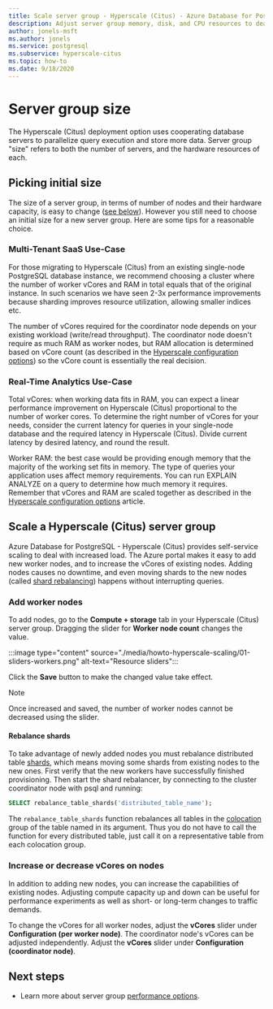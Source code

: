 ```yaml
---
title: Scale server group - Hyperscale (Citus) - Azure Database for PostgreSQL
description: Adjust server group memory, disk, and CPU resources to deal with increased load
author: jonels-msft
ms.author: jonels
ms.service: postgresql
ms.subservice: hyperscale-citus
ms.topic: how-to
ms.date: 9/18/2020
---
```


# Server group size

The Hyperscale (Citus) deployment option uses cooperating database servers to
parallelize query execution and store more data. Server group "size" refers
to both the number of servers, and the hardware resources of each.

## Picking initial size

The size of a server group, in terms of number of nodes and their hardware
capacity, is easy to change ([see
below](#scale-a-hyperscale-citus-server-group)). However you still need to
choose an initial size for a new server group. Here are some tips for a
reasonable choice.

### Multi-Tenant SaaS Use-Case

For those migrating to Hyperscale (Citus) from an existing single-node
PostgreSQL database instance, we recommend choosing a cluster where the number
of worker vCores and RAM in total equals that of the original instance. In such
scenarios we have seen 2-3x performance improvements because sharding improves
resource utilization, allowing smaller indices etc.

The number of vCores required for the coordinator node depends on your existing
workload (write/read throughput). The coordinator node doesn't require as much
RAM as worker nodes, but RAM allocation is determined based on vCore count (as
described in the [Hyperscale configuration
options](concepts-hyperscale-configuration-options.md)) so the vCore count is
essentially the real decision.

### Real-Time Analytics Use-Case

Total vCores: when working data fits in RAM, you can expect a linear
performance improvement on Hyperscale (Citus) proportional to the number of
worker cores. To determine the right number of vCores for your needs, consider
the current latency for queries in your single-node database and the required
latency in Hyperscale (Citus). Divide current latency by desired latency, and
round the result.

Worker RAM: the best case would be providing enough memory that the majority of
the working set fits in memory. The type of queries your application uses
affect memory requirements. You can run EXPLAIN ANALYZE on a query to determine
how much memory it requires. Remember that vCores and RAM are scaled together
as described in the [Hyperscale configuration
options](concepts-hyperscale-configuration-options.md) article.

## Scale a Hyperscale (Citus) server group

Azure Database for PostgreSQL - Hyperscale (Citus) provides self-service
scaling to deal with increased load. The Azure portal makes it easy to add new
worker nodes, and to increase the vCores of existing nodes. Adding nodes causes
no downtime, and even moving shards to the new nodes (called [shard
rebalancing](#rebalance-shards)) happens without interrupting queries.

### Add worker nodes

To add nodes, go to the **Compute + storage** tab in your Hyperscale (Citus) server
group.  Dragging the slider for **Worker node count** changes the value.

:::image type="content" source="./media/howto-hyperscale-scaling/01-sliders-workers.png" alt-text="Resource sliders":::

Click the **Save** button to make the changed value take effect.

> [!NOTE]
> Once increased and saved, the number of worker nodes cannot be decreased
> using the slider.

#### Rebalance shards

To take advantage of newly added nodes you must rebalance distributed table
[shards](concepts-hyperscale-distributed-data.md#shards), which means moving
some shards from existing nodes to the new ones. First verify that the new
workers have successfully finished provisioning. Then start the shard
rebalancer, by connecting to the cluster coordinator node with psql and
running:

```sql
SELECT rebalance_table_shards('distributed_table_name');
```

The `rebalance_table_shards` function rebalances all tables in the
[colocation](concepts-hyperscale-colocation.md) group of the table named in its
argument. Thus you do not have to call the function for every distributed
table, just call it on a representative table from each colocation group.

### Increase or decrease vCores on nodes

In addition to adding new nodes, you can increase the capabilities of existing
nodes. Adjusting compute capacity up and down can be useful for performance
experiments as well as short- or long-term changes to traffic demands.

To change the vCores for all worker nodes, adjust the **vCores** slider under
**Configuration (per worker node)**. The coordinator node's vCores can be
adjusted independently. Adjust the **vCores** slider under  **Configuration
(coordinator node)**.

## Next steps

- Learn more about server group [performance
  options](concepts-hyperscale-configuration-options.md).
